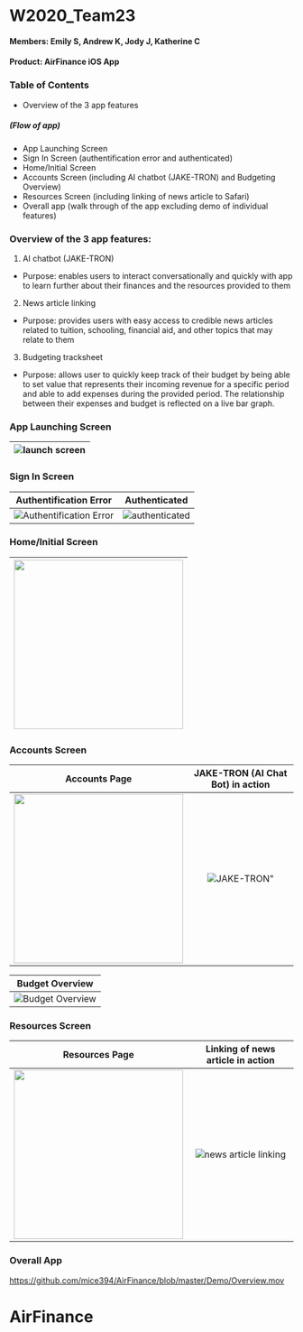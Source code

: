 # W2020_Team23
#### Members: Emily S, Andrew K, Jody J, Katherine C
#### Product: AirFinance iOS App
### Table of Contents
- Overview of the 3 app features
##### (Flow of app)
- App Launching Screen
- Sign In Screen (authentification error and authenticated)
- Home/Initial Screen
- Accounts Screen (including AI chatbot (JAKE-TRON) and Budgeting Overview)
- Resources Screen (including linking of news article to Safari)
- Overall app (walk through of the app excluding demo of individual features)

### Overview of the 3 app features:

1. AI chatbot (JAKE-TRON)
  - Purpose: enables users to interact conversationally and quickly with app to learn further about their finances and the resources provided to them
2. News article linking
  - Purpose: provides users with easy access to credible news articles related to tuition, schooling, financial aid, and other topics that may relate to them
3. Budgeting tracksheet
  - Purpose: allows user to quickly keep track of their budget by being able to set value that represents their incoming revenue for a specific period and able to add expenses during the provided period. The relationship between their expenses and budget is reflected on a live bar graph.

### App Launching Screen
| ![launch screen](https://github.com/mice394/AirFinance/blob/master/GIFs%20and%20PNGs/launch.gif) |
|:-------:|

### Sign In Screen
|**Authentification Error**|**Authenticated**|
|:-------:|:-------:|
| ![Authentification Error](https://github.com/mice394/AirFinance/blob/master/GIFs%20and%20PNGs/authenticationerror.gif) | ![authenticated](https://github.com/mice394/AirFinance/blob/master/GIFs%20and%20PNGs/authentificationcorrect.gif) |

###  Home/Initial Screen
| <img src="https://github.com/mice394/AirFinance/blob/master/GIFs%20and%20PNGs/homepage.png" width="300"> |
|:-------:|

### Accounts Screen
|**Accounts Page**|**JAKE-TRON (AI Chat Bot) in action**|
|:-------:|:-------:|
| <img src="https://github.com/mice394/AirFinance/blob/master/GIFs%20and%20PNGs/accountspage.png" width="300"> | ![JAKE-TRON"](https://github.com/mice394/AirFinance/blob/master/GIFs%20and%20PNGs/JAKE-TRON.gif) |

|**Budget Overview**|
|:-------:|
| ![Budget Overview](https://github.com/mice394/AirFinance/blob/master/GIFs%20and%20PNGs/Budget.gif) |

### Resources Screen
|**Resources Page**|**Linking of news article in action**|
|:-------:|:-------:|
| <img src="https://github.com/mice394/AirFinance/blob/master/GIFs%20and%20PNGs/resourcespage.png" width="300"> | ![news article linking](https://github.com/mice394/AirFinance/blob/master/GIFs%20and%20PNGs/safariarticle.gif) |

### Overall App
https://github.com/mice394/AirFinance/blob/master/Demo/Overview.mov
# AirFinance

